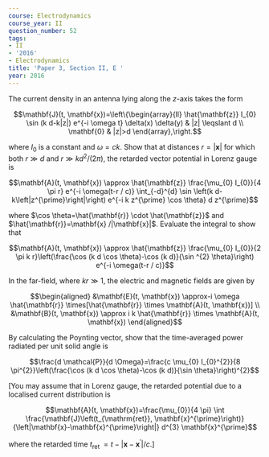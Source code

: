 ```yaml
---
course: Electrodynamics
course_year: II
question_number: 52
tags:
- II
- '2016'
- Electrodynamics
title: 'Paper 3, Section II, E '
year: 2016
---
```




The current density in an antenna lying along the $z$-axis takes the form

$$\mathbf{J}(t, \mathbf{x})=\left\{\begin{array}{ll}
\hat{\mathbf{z}} I_{0} \sin (k d-k|z|) e^{-i \omega t} \delta(x) \delta(y) & |z| \leqslant d \\
\mathbf{0} & |z|>d
\end{array},\right.$$

where $I_{0}$ is a constant and $\omega=c k$. Show that at distances $r=|\mathbf{x}|$ for which both $r \gg d$ and $r \gg k d^{2} /(2 \pi)$, the retarded vector potential in Lorenz gauge is

$$\mathbf{A}(t, \mathbf{x}) \approx \hat{\mathbf{z}} \frac{\mu_{0} I_{0}}{4 \pi r} e^{-i \omega(t-r / c)} \int_{-d}^{d} \sin \left(k d-k\left|z^{\prime}\right|\right) e^{-i k z^{\prime} \cos \theta} d z^{\prime}$$

where $\cos \theta=\hat{\mathbf{r}} \cdot \hat{\mathbf{z}}$ and $\hat{\mathbf{r}}=\mathbf{x} /|\mathbf{x}|$. Evaluate the integral to show that

$$\mathbf{A}(t, \mathbf{x}) \approx \hat{\mathbf{z}} \frac{\mu_{0} I_{0}}{2 \pi k r}\left(\frac{\cos (k d \cos \theta)-\cos (k d)}{\sin ^{2} \theta}\right) e^{-i \omega(t-r / c)}$$

In the far-field, where $k r \gg 1$, the electric and magnetic fields are given by

$$\begin{aligned}
&\mathbf{E}(t, \mathbf{x}) \approx-i \omega \hat{\mathbf{r}} \times[\hat{\mathbf{r}} \times \mathbf{A}(t, \mathbf{x})] \\
&\mathbf{B}(t, \mathbf{x}) \approx i k \hat{\mathbf{r}} \times \mathbf{A}(t, \mathbf{x})
\end{aligned}$$

By calculating the Poynting vector, show that the time-averaged power radiated per unit solid angle is

$$\frac{d \mathcal{P}}{d \Omega}=\frac{c \mu_{0} I_{0}^{2}}{8 \pi^{2}}\left(\frac{\cos (k d \cos \theta)-\cos (k d)}{\sin \theta}\right)^{2}$$

[You may assume that in Lorenz gauge, the retarded potential due to a localised current distribution is

$$\mathbf{A}(t, \mathbf{x})=\frac{\mu_{0}}{4 \pi} \int \frac{\mathbf{J}\left(t_{\mathrm{ret}}, \mathbf{x}^{\prime}\right)}{\left|\mathbf{x}-\mathbf{x}^{\prime}\right|} d^{3} \mathbf{x}^{\prime}$$

where the retarded time $\left.t_{\text {ret }}=t-\left|\mathbf{x}-\mathbf{x}^{\prime}\right| / c .\right]$